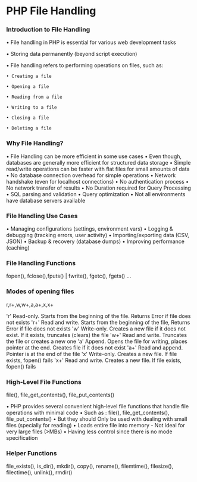 # PHP File Handling

### Introduction to File Handling

 • File handling in PHP is essential for various web development tasks

 • Storing data permanently (beyond script execution)

 • File handling refers to performing operations on files, such as:

    • Creating a file

    • Opening a file

    • Reading from a file

    • Writing to a file

    • Closing a file

    • Deleting a file

### Why File Handling?

 • File Handling can be more efficient in some use cases
• Even though, databases are generally more efficient for structured data storage
 • Simple read/write operations can be faster with flat files for small amounts of data
 • No database connection overhead for simple operations
 • Network handshake (even for localhost connections)
 • No authentication process • No network transfer of results
 • No Duration required for Query Processing
 • SQL parsing and validation
 • Query optimization
 • Not all environments have database servers available

### File Handling Use Cases

 • Managing configurations (settings, environment vars)
 • Logging & debugging (tracking errors, user activity)
 • Importing/exporting data (CSV, JSON)
 • Backup & recovery (database dumps)
 • Improving performance (caching)

### File Handling Functions

fopen(), fclose(),fputs() | fwrite(), fgetc(), fgets() ...

### Modes of opening files

r,r+,w,w+,a,a+,x,x+

'r' 	 Read-only. Starts from the beginning of the file. Returns Error if file does not exists
 'r+' 	Read and write. Starts from the beginning of the file, Returns Error if file does not exists
 'w' 	Write-only. Creates a new file if it does not exist. If it exists, truncates (clears) the file
 'w+'  Read and write. Truncates the file or creates a new one
'a' 	Append. Opens the file for writing, places pointer at the end. Creates file if it does not exist
 'a+'	 Read and append. Pointer is at the end of the file
 'x' 	Write-only. Creates a new file. If file exists, fopen() fails
 'x+'	 Read and write. Creates a new file. If file exists, fopen() fails

### High-Level File Functions

 file(), file_get_contents(), file_put_contents()

• PHP provides several convenient high-level file functions that handle
file operations with minimal code
 • Such as : file(), file_get_contents(), file_put_contents()
 • But they should Only be used with dealing with small files (specially
for reading)
 • Loads entire file into memory - Not ideal for very large files (>MBs)
 • Having less control since there is no mode specification

### Helper Functions

 file_exists(), is_dir(), mkdir(), copy(), rename(), filemtime(), filesize(),
filectime(), unlink(), rmdir()
